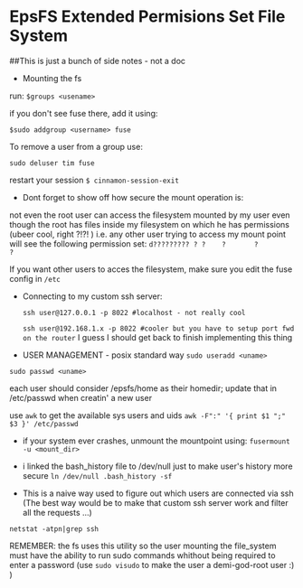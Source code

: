 EpsFS Extended Permisions Set File System
=========================================

##This is just a bunch of side notes - not a doc 


* Mounting the fs

run:
``$groups <usename>``

if you don't see fuse there, add it using:

``$sudo addgroup <username> fuse``

To remove a user from a group use:

``sudo deluser tim fuse``

restart your session ``$ cinnamon-session-exit``

* Dont forget to show off how secure the mount operation is:

not even the root user can access the filesystem mounted by my user even
though the root has files inside my filesystem on which he has permissions
(ubeer cool, right ?!?! )
i.e. any other user trying to access my mount point will see the following
permission set:
``d????????? ? ?    ?       ?            ?``

If you want other users to acces the filesystem, make sure you edit the fuse config in ``/etc`` 

* Connecting to my custom ssh server:

    ``ssh user@127.0.0.1 -p 8022 #localhost - not really cool``

    ``ssh user@192.168.1.x -p 8022 #cooler but you have to setup port fwd on the router``
I guess I should get back to finish implementing this thing


* USER MANAGEMENT - posix standard way
``sudo useradd <uname>``

``sudo passwd <uname>``


each user should consider /epsfs/home as their homedir; update that in /etc/passwd when creatin' a new user


use ``awk`` to get the available sys users and uids
``awk -F":" '{ print $1 ";" $3 }' /etc/passwd``

* if your system ever crashes, unmount the mountpoint using:
    ``fusermount -u <mount_dir>``

* i linked the bash_history file to /dev/null just to make user's history more secure
    ``ln /dev/null .bash_history -sf``

* This is a naive way used to figure out which users are connected via ssh (The best way would be to make that custom ssh server work and filter all the requests ...)

``netstat -atpn|grep ssh``

REMEMBER: the fs uses this utility so the user mounting the file_system must have the ability to run sudo commands whithout being required to enter a password  (use ``sudo visudo`` to make the user a demi-god-root user :) )
